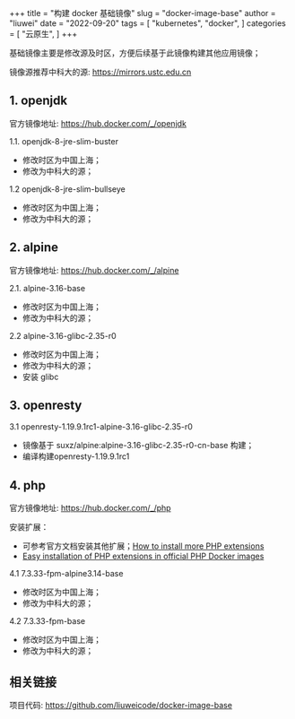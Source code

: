 +++
title = "构建 docker 基础镜像"
slug = "docker-image-base"
author = "liuwei"
date = "2022-09-20"
tags = [
    "kubernetes",
    "docker",
]
categories = [
    "云原生",
]
+++

基础镜像主要是修改源及时区，方便后续基于此镜像构建其他应用镜像；

镜像源推荐中科大的源: https://mirrors.ustc.edu.cn

## 1. openjdk
官方镜像地址: https://hub.docker.com/_/openjdk

1.1. openjdk-8-jre-slim-buster

- 修改时区为中国上海；
- 修改为中科大的源；

1.2 openjdk-8-jre-slim-bullseye

- 修改时区为中国上海；
- 修改为中科大的源；

## 2. alpine

官方镜像地址: https://hub.docker.com/_/alpine

2.1. alpine-3.16-base

- 修改时区为中国上海；
- 修改为中科大的源；

2.2 alpine-3.16-glibc-2.35-r0

- 修改时区为中国上海；
- 修改为中科大的源；
- 安装 glibc

## 3. openresty

3.1 openresty-1.19.9.1rc1-alpine-3.16-glibc-2.35-r0

- 镜像基于 suxz/alpine:alpine-3.16-glibc-2.35-r0-cn-base 构建；
- 编译构建openresty-1.19.9.1rc1

## 4. php

官方镜像地址: https://hub.docker.com/_/php

安装扩展：

- 可参考官方文档安装其他扩展；[How to install more PHP extensions](https://hub.docker.com/_/php)
- [Easy installation of PHP extensions in official PHP Docker images](https://github.com/mlocati/docker-php-extension-installer)


4.1 7.3.33-fpm-alpine3.14-base

- 修改时区为中国上海；
- 修改为中科大的源；

4.2 7.3.33-fpm-base

- 修改时区为中国上海；
- 修改为中科大的源；


## 相关链接

项目代码: https://github.com/liuweicode/docker-image-base
